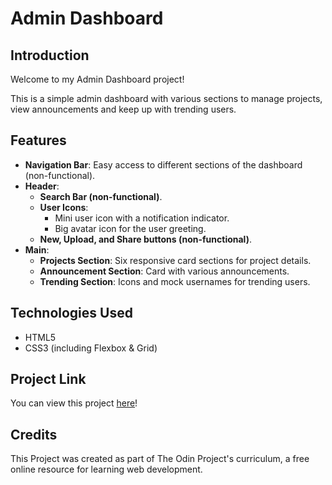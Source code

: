 # Admin Dashboard

## Introduction
Welcome to my Admin Dashboard project!  

This is a simple admin dashboard with various sections to manage projects, view announcements and keep up with trending users.

## Features
* __Navigation Bar__: Easy access to different sections of the dashboard (non-functional).
* __Header__:
    * __Search Bar (non-functional)__.
    * __User Icons__:
        * Mini user icon with a notification indicator.
        * Big avatar icon for the user greeting.
    * __New, Upload, and Share buttons (non-functional)__.
* __Main__:
    * __Projects Section__: Six responsive card sections for project details.
    * __Announcement Section__: Card with various announcements.
    * __Trending Section__: Icons and mock usernames for trending users.


## Technologies Used
* HTML5
* CSS3 (including Flexbox & Grid)

## Project Link
You can view this project [here](https://alexs1302.github.io/admin-dashboard/)!

## Credits
This Project was created as part of The Odin Project's curriculum, a free online resource for learning web development.

